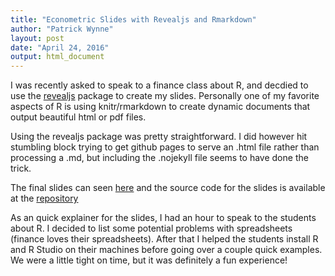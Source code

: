 ```yaml
---
title: "Econometric Slides with Revealjs and Rmarkdown"
author: "Patrick Wynne"
layout: post
date: "April 24, 2016"
output: html_document
---
```


I was recently asked to speak to a finance class about R, and decdied to use the [revealjs](https://github.com/rstudio/revealjs) package to create my slides. Personally one of my favorite aspects of R is using knitr/rmarkdown to create dynamic documents that output beautiful html or pdf files. 

Using the revealjs package was pretty straightforward. I did however hit stumbling block trying to get github pages to serve an .html file rather than processing a .md, but including the .nojekyll file seems to have done the trick.

The final slides can seen [here](http://patwynne.me/econometricsPresentation/) and the source code for the slides is available at the [repository](https://github.com/patwynne/econometricsPresentation)

As an quick explainer for the slides, I had an hour to speak to the students about R. I decided to list some potential problems with spreadsheets (finance loves their spreadsheets). After that I helped the students install R and R Studio on their machines before going over a couple quick examples. We were a little tight on time, but it was definitely a fun experience!
